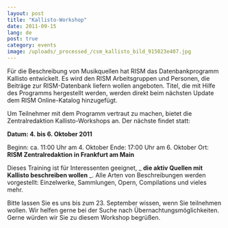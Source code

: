 ```yaml
---
layout: post
title: "Kallisto-Workshop"
date: 2011-09-15
lang: de
post: true
category: events
image: /uploads/_processed_/csm_kallisto_bild_915023e407.jpg
---
```



Für die Beschreibung von Musikquellen hat RISM das Datenbankprogramm Kallisto entwickelt. Es wird den RISM Arbeitsgruppen und Personen, die Beiträge zur RISM-Datenbank liefern wollen angeboten. Titel, die mit Hilfe des Programms hergestellt werden, werden direkt beim nächsten Update dem RISM Online-Katalog hinzugefügt.

Um Teilnehmer mit dem Programm vertraut zu machen, bietet die Zentralredaktion Kallisto-Workshops an. Der nächste findet statt:

**Datum: 4. bis 6. Oktober 2011**

Beginn: ca. 11:00 Uhr am 4. Oktober
Ende: 17:00 Uhr am 6. Oktober
Ort: **RISM Zentralredaktion in Frankfurt am Main**

Dieses Training ist für Interessenten geeignet, _ **die aktiv Quellen mit Kallisto beschreiben wollen** _. Alle Arten von Beschreibungen werden vorgestellt: Einzelwerke, Sammlungen, Opern, Compilations und vieles mehr.

Bitte lassen Sie es uns bis zum 23. September wissen, wenn Sie teilnehmen wollen.
Wir helfen gerne bei der Suche nach Übernachtungsmöglichkeiten.
Gerne würden wir Sie zu diesem Workshop begrüßen.